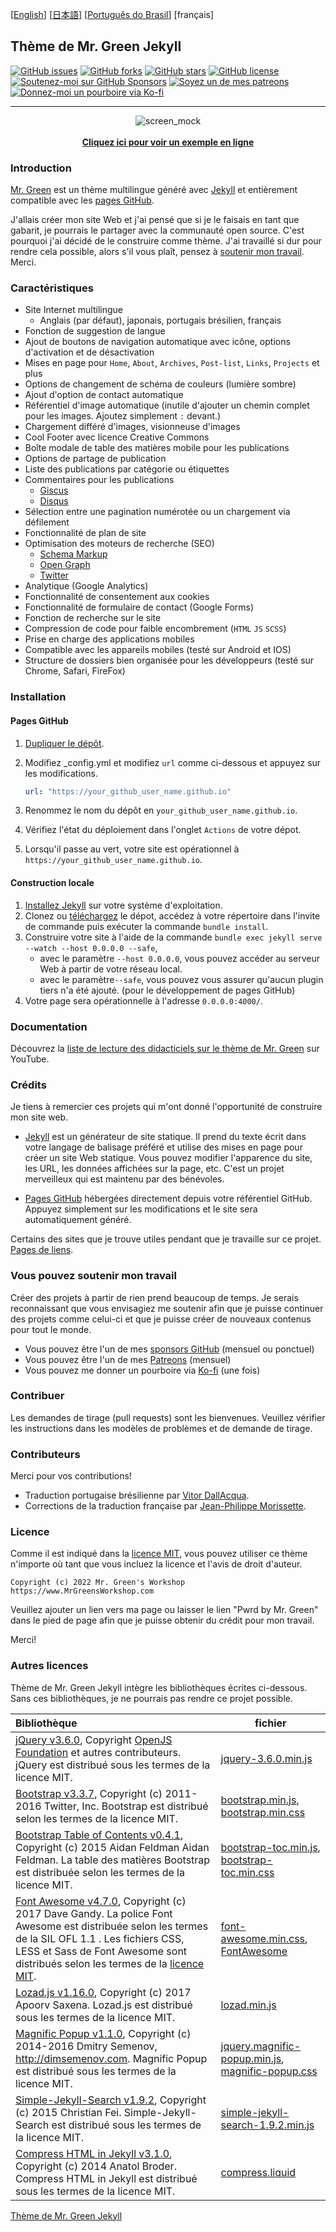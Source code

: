 [[English](https://github.com/MrGreensWorkshop/MrGreen-JekyllTheme/blob/main/README.md#readme)] [[日本語](https://github.com/MrGreensWorkshop/MrGreen-JekyllTheme/blob/main/README-ja.md#readme)] [[Português do Brasil](https://github.com/MrGreensWorkshop/MrGreen-JekyllTheme/blob/main/README-pt.md#readme)] [français]

## Thème de Mr. Green Jekyll

<!-- readme -->

[<img src="https://img.shields.io/github/issues/MrGreensWorkshop/MrGreen-JekyllTheme" alt="GitHub issues" data-no-image-viewer>](https://github.com/MrGreensWorkshop/MrGreen-JekyllTheme/issues)
[<img src="https://img.shields.io/github/forks/MrGreensWorkshop/MrGreen-JekyllTheme" alt="GitHub forks" data-no-image-viewer>](https://github.com/MrGreensWorkshop/MrGreen-JekyllTheme/blob/main/README.md#readme)
[<img src="https://img.shields.io/github/stars/MrGreensWorkshop/MrGreen-JekyllTheme" alt="GitHub stars" data-no-image-viewer>](https://github.com/MrGreensWorkshop/MrGreen-JekyllTheme/blob/main/README.md#readme)
[<img src="https://img.shields.io/github/license/MrGreensWorkshop/MrGreen-JekyllTheme" alt="GitHub license" data-no-image-viewer>](https://github.com/MrGreensWorkshop/MrGreen-JekyllTheme/blob/main/LICENSE.txt)
[<img src="https://shields.io/badge/Github%20Sponsors-Support%20me-blue?logo=GitHub+Sponsors" alt="Soutenez-moi sur GitHub Sponsors" data-no-image-viewer>](https://github.com/sponsors/MrGreensWorkshop "Soutenez-moi sur GitHub Sponsors")
[<img src="https://shields.io/badge/Patreon-Support%20me-blue?logo=Patreon" alt="Soyez un de mes patreons" data-no-image-viewer>](https://patreon.com/MrGreensWorkshop "Soyez un de mes patreons")
[<img src="https://shields.io/badge/Ko--fi-Tip%20me-blue?logo=kofi" alt="Donnez-moi un pourboire via Ko-fi" data-no-image-viewer>](https://ko-fi.com/MrGreensWorkshop "Donnez-moi un pourboire via Ko-fi")

---

<div align="center">
  <img src="https://jekyll-theme-mrgreen-demo.mrgreensworkshop.com/assets/img/posts/mock1.jpg" max-height="500" alt="screen_mock">
  <br><br>
  <a href="https://jekyll-theme-mrgreen-demo.mrgreensworkshop.com" style="font-weight: bold;" >Cliquez ici pour voir un exemple en ligne</a>
</div>


### Introduction

<!-- outline-start -->

[Mr. Green](https://github.com/MrGreensWorkshop/MrGreen-JekyllTheme) est un thème multilingue généré avec [Jekyll](https://jekyllrb.com/) et entièrement compatible avec les [pages GitHub](https://pages.github.com/).

<!-- outline-end -->

J'allais créer mon site Web et j'ai pensé que si je le faisais en tant que gabarit, je pourrais le partager avec la communauté open source. C'est pourquoi j'ai décidé de le construire comme thème. J'ai travaillé si dur pour rendre cela possible, alors s'il vous plaît, pensez à [soutenir mon travail](#vous-pouvez-soutenir-mon-travail). Merci.

### Caractéristiques

- Site Internet multilingue
  - Anglais (par défaut), japonais, portugais brésilien, français
- Fonction de suggestion de langue
- Ajout de boutons de navigation automatique avec icône, options d'activation et de désactivation
- Mises en page pour `Home`, `About`, `Archives`, `Post-list`, `Links`, `Projects` et plus
- Options de changement de schéma de couleurs (lumière sombre)
- Ajout d'option de contact automatique
- Référentiel d'image automatique (inutile d'ajouter un chemin complet pour les images. Ajoutez simplement `:` devant.)
- Chargement différé d'images, visionneuse d'images
- Cool Footer avec licence Creative Commons
- Boîte modale de table des matières mobile pour les publications
- Options de partage de publication
- Liste des publications par catégorie ou étiquettes
- Commentaires pour les publications
  - [Giscus](https://giscus.app)
  - [Disqus](https://disqus.com)
- Sélection entre une pagination numérotée ou un chargement via défilement
- Fonctionnalité de plan de site
- Optimisation des moteurs de recherche (SEO)
  - [Schema Markup](https://schema.org)
  - [Open Graph](https://ogp.me/)
  - [Twitter](https://developer.twitter.com/en/docs/twitter-for-websites/cards/overview/summary)
- Analytique (Google Analytics)
- Fonctionnalité de consentement aux cookies
- Fonctionnalité de formulaire de contact (Google Forms)
- Fonction de recherche sur le site
- Compression de code pour faible encombrement (`HTML` `JS` `SCSS`)
- Prise en charge des applications mobiles
- Compatible avec les appareils mobiles (testé sur Android et IOS)
- Structure de dossiers bien organisée pour les développeurs (testé sur Chrome, Safari, FireFox)

### Installation

#### Pages GitHub

1. [Dupliquer le dépôt](https://github.com/MrGreensWorkshop/MrGreen-JekyllTheme/fork).
1. Modifiez \_config.yml et modifiez `url` comme ci-dessous et appuyez sur les modifications.

   ```yaml
   url: "https://your_github_user_name.github.io"
   ```

1. Renommez le nom du dépôt en `your_github_user_name.github.io`.
1. Vérifiez l'état du déploiement dans l'onglet `Actions` de votre dépot.
1. Lorsqu'il passe au vert, votre site est opérationnel à `https://your_github_user_name.github.io`.

#### Construction locale

1. [Installez Jekyll](https://jekyllrb.com/docs/installation/) sur votre système d'exploitation.
1. Clonez ou [téléchargez](https://github.com/MrGreensWorkshop/MrGreen-JekyllTheme/releases/latest) le dépot, accédez à votre répertoire dans l'invite de commande puis exécuter la commande `bundle install`.
1. Construire votre site à l'aide de la commande `bundle exec jekyll serve --watch --host 0.0.0.0 --safe`,
    - avec le paramètre `--host 0.0.0.0`, vous pouvez accéder au serveur Web à partir de votre réseau local.
    - avec le paramètre`--safe`, vous pouvez vous assurer qu'aucun plugin tiers n'a été ajouté. (pour le développement de pages GitHub)
1. Votre page sera opérationnelle à l'adresse `0.0.0.0:4000/`.

### Documentation

Découvrez la [liste de lecture des didacticiels sur le thème de Mr. Green](https://www.youtube.com/playlist?list=PLAymxPbYHgl-fFy5can7uZBMJtFWVcphD) sur YouTube.

### Crédits

Je tiens à remercier ces projets qui m'ont donné l'opportunité de construire mon site web.

- [Jekyll](https://jekyllrb.com/) est un générateur de site statique. Il prend du texte écrit dans votre langage de balisage préféré et utilise des mises en page pour créer un site Web statique. Vous pouvez modifier l'apparence du site, les URL, les données affichées sur la page, etc. C'est un projet merveilleux qui est maintenu par des bénévoles.

- [Pages GitHub](https://pages.github.com/) hébergées directement depuis votre référentiel GitHub. Appuyez simplement sur les modifications et le site sera automatiquement généré.

Certains des sites que je trouve utiles pendant que je travaille sur ce projet. [Pages de liens](https://jekyll-theme-mrgreen-demo.mrgreensworkshop.com/tabs/links.html).

### Vous pouvez soutenir mon travail

Créer des projets à partir de rien prend beaucoup de temps. Je serais reconnaissant que vous envisagiez me soutenir afin que je puisse continuer des projets comme celui-ci et  que je puisse créer de nouveaux contenus pour tout le monde.

- Vous pouvez être l'un de mes [sponsors GitHub](https://github.com/sponsors/MrGreensWorkshop "Soutenez-moi sur GitHub Sponsors") (mensuel ou ponctuel)
- Vous pouvez être l'un de mes [Patreons](https://patreon.com/MrGreensWorkshop "Soyez un de mes patreons") (mensuel)
- Vous pouvez me donner un pourboire via [Ko-fi](https://ko-fi.com/MrGreensWorkshop "Donnez-moi un pourboire via Ko-fi") (une fois)

### Contribuer

Les demandes de tirage (pull requests) sont les bienvenues. Veuillez vérifier les instructions dans les modèles de problèmes et de demande de tirage.

### Contributeurs

Merci pour vos contributions!

- Traduction portugaise brésilienne par [Vitor DallAcqua](https://github.com/fandangos).
- Corrections de la traduction française par [Jean-Philippe Morissette](https://github.com/JPMorissette).

### Licence

Comme il est indiqué dans la [licence MIT](https://github.com/MrGreensWorkshop/MrGreen-JekyllTheme/blob/main/LICENSE.txt), vous pouvez utiliser ce thème n'importe où tant que vous incluez la licence et l'avis de droit d'auteur.

`Copyright (c) 2022 Mr. Green's Workshop https://www.MrGreensWorkshop.com`

Veuillez ajouter un lien vers ma page ou laisser le lien "Pwrd by Mr. Green" dans le pied de page afin que je puisse obtenir du crédit pour mon travail.

Merci!

### Autres licences

Thème de Mr. Green Jekyll intègre les bibliothèques écrites ci-dessous. Sans ces bibliothèques, je ne pourrais pas rendre ce projet possible.

| Bibliothèque                         | fichier |
| :----------------------------------- | ------- |
| [jQuery v3.6.0](https://github.com/jquery/jquery/tree/3.6.0), Copyright [OpenJS Foundation](https://openjsf.org) et autres contributeurs. jQuery est distribué sous les termes de la licence MIT. | [jquery-3.6.0.min.js](https://github.com/MrGreensWorkshop/MrGreen-JekyllTheme/blob/main/assets/js/jquery-3.6.0.min.js) |
| [Bootstrap v3.3.7](https://github.com/twbs/bootstrap/tree/v3.3.7), Copyright (c) 2011-2016 Twitter, Inc. Bootstrap est distribué selon les termes de la licence MIT. | [bootstrap.min.js](https://github.com/MrGreensWorkshop/MrGreen-JekyllTheme/blob/main/assets/js/bootstrap.min.js), [bootstrap.min.css](assets/css/bootstrap.min.css) |
| [Bootstrap Table of Contents v0.4.1](https://github.com/afeld/bootstrap-toc/tree/v0.4.1), Copyright (c) 2015 Aidan Feldman Aidan Feldman. La table des matières Bootstrap est distribuée selon les termes de la licence MIT. | [bootstrap-toc.min.js](https://github.com/MrGreensWorkshop/MrGreen-JekyllTheme/blob/main/assets/js/bootstrap-toc.min.js), [bootstrap-toc.min.css](assets/css/bootstrap-toc.min.css) |
| [Font Awesome v4.7.0](https://github.com/FortAwesome/Font-Awesome/tree/v4.7.0), Copyright (c) 2017 Dave Gandy. La police Font Awesome est distribuée selon les termes de la SIL OFL 1.1 . Les fichiers CSS, LESS et Sass de Font Awesome sont distribués selon les termes de la [licence MIT](https://opensource.org/licenses/mit-license.html). | [font-awesome.min.css](https://github.com/MrGreensWorkshop/MrGreen-JekyllTheme/blob/main/assets/css/font-awesome.min.css), [FontAwesome](https://github.com/MrGreensWorkshop/MrGreen-JekyllTheme/blob/main/assets/fonts/) |
| [Lozad.js v1.16.0](https://github.com/ApoorvSaxena/lozad.js/tree/v1.16.0), Copyright (c) 2017 Apoorv Saxena. Lozad.js est distribué sous les termes de la licence MIT. | [lozad.min.js](https://github.com/MrGreensWorkshop/MrGreen-JekyllTheme/blob/main/assets/js/lozad.min.js) |
| [Magnific Popup v1.1.0](https://github.com/dimsemenov/Magnific-Popup/tree/1.1.0), Copyright (c) 2014-2016 Dmitry Semenov, http://dimsemenov.com. Magnific Popup est distribué sous les termes de la licence MIT. | [jquery.magnific-popup.min.js](https://github.com/MrGreensWorkshop/MrGreen-JekyllTheme/blob/main/assets/js/jquery.magnific-popup.min.js), [magnific-popup.css](assets/css/magnific-popup.css) |
| [Simple-Jekyll-Search v1.9.2](https://github.com/christian-fei/Simple-Jekyll-Search/tree/v1.9.2), Copyright (c) 2015 Christian Fei. Simple-Jekyll-Search est distribué sous les termes de la licence MIT. | [simple-jekyll-search-1.9.2.min.js](https://github.com/MrGreensWorkshop/MrGreen-JekyllTheme/blob/main/assets/js/simple-jekyll-search-1.9.2.min.js) |
| [Compress HTML in Jekyll v3.1.0](https://github.com/penibelst/jekyll-compress-html/tree/v3.1.0), Copyright (c) 2014 Anatol Broder. Compress HTML in Jekyll est distribué sous les termes de la licence MIT. | [compress.liquid](https://github.com/MrGreensWorkshop/MrGreen-JekyllTheme/blob/main/_layouts/util/compress.liquid) |

[Thème de Mr. Green Jekyll](https://github.com/MrGreensWorkshop/MrGreen-JekyllTheme)
